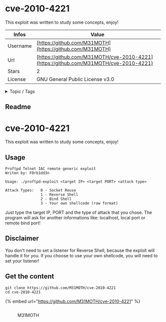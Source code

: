 # cve-2010-4221

This exploit was written to study some concepts, enjoy!

| Infos    | Value                                                              |
| -------- | -------------------------------------------------------------------|
| Username | [https://github.com/M31MOTH](https://github.com/M31MOTH) |
| Url      | [https://github.com/M31MOTH/cve-2010-4221](https://github.com/M31MOTH/cve-2010-4221)                                               |
| Stars    | 2                                                          |
| License  | GNU General Public License v3.0                                                        |

<details>

<summary>Topic / Tags</summary>



</details>

## Readme

# cve-2010-4221
This exploit was written to study some concepts, enjoy!

## Usage

    Proftpd Telnet IAC remote generic exploit
    Writen by: F0rb1dd3n

    Usage: ./proftpd-exploit <target IP> <target PORT> <attack type>

    Attack Types:   0 - Socket Reuse
                    1 - Reverse Shell
                    2 - Bind Shell
                    3 - Your own shellcode (raw format)



Just type the target IP, PORT and the type of attack that you chose. The program will ask for another informations like: localhost, local port or remote bind port!

## Disclaimer

You don't need to set a listener for Reverse Shell, because the exploit will handle it for you. 
If you choose to use your own shellcode, you will need to set your listener!



## Get the content

```
git clone https://github.com/M31MOTH/cve-2010-4221
cd cve-2010-4221
```

{% embed url="https://github.com/M31MOTH/cve-2010-4221" %}

<figure><img src="https://avatars.githubusercontent.com/u/10201432?v=4" alt=""><figcaption><p>M31MOTH</p></figcaption></figure>
